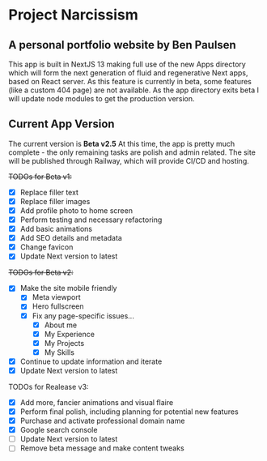 # Project Narcissism

## A personal portfolio website by Ben Paulsen

This app is built in NextJS 13 making full use of the new Apps directory which will form the next generation of fluid
and regenerative Next apps, based on React server. As this feature is currently in beta, some features (like a custom
404 page) are not available. As the app directory exits beta I will update node modules to get the production version.

## Current App Version

The current version is **Beta v2.5** At this time, the app is pretty much complete - the only remaining tasks are polish
and admin related. The site will be published through Railway, which will provide CI/CD and hosting.

~~TODOs for Beta v1:~~

- [x] Replace filler text
- [x] Replace filler images
- [x] Add profile photo to home screen
- [x] Perform testing and necessary refactoring
- [x] Add basic animations
- [x] Add SEO details and metadata
- [x] Change favicon
- [x] Update Next version to latest

~~TODOs for Beta v2:~~

- [x] Make the site mobile friendly
  - [x] Meta viewport
  - [x] Hero fullscreen
  - [x] Fix any page-specific issues...
    - [x] About me
    - [x] My Experience
    - [x] My Projects
    - [x] My Skills
- [x] Continue to update information and iterate
- [x] Update Next version to latest

TODOs for Realease v3:

- [x] Add more, fancier animations and visual flaire
- [x] Perform final polish, including planning for potential new features
- [x] Purchase and activate professional domain name
- [x] Google search console
- [ ] Update Next version to latest
- [ ] Remove beta message and make content tweaks
